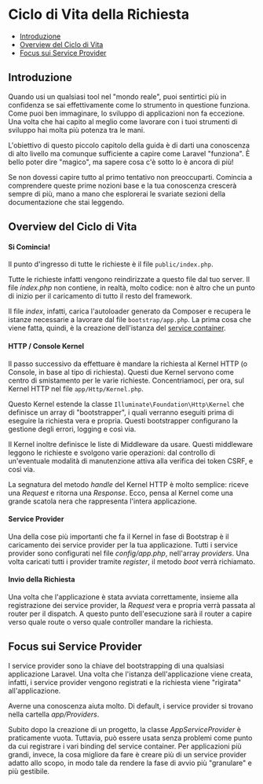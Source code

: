 # Ciclo di Vita della Richiesta

- [Introduzione](#introduzione)
- [Overview del Ciclo di Vita](#overview-ciclo-vita)
- [Focus sui Service Provider](#focus-service-provider)

<a name="introduzione"></a>
## Introduzione

Quando usi un qualsiasi tool nel "mondo reale", puoi sentirtici più in confidenza se sai effettivamente come lo strumento in questione funziona. Come puoi ben immaginare, lo sviluppo di applicazioni non fa eccezione. Una volta che hai capito al meglio come lavorare con i tuoi strumenti di sviluppo hai molta più potenza tra le mani.

L'obiettivo di questo piccolo capitolo della guida è di darti una conoscenza di alto livello ma comunque sufficiente a capire come Laravel "funziona". È bello poter dire "magico", ma sapere cosa c'è sotto lo è ancora di più!

Se non dovessi capire tutto al primo tentativo non preoccuparti. Comincia a comprendere queste prime nozioni base e la tua conoscenza crescerà sempre di più, mano a mano che esplorerai le svariate sezioni della documentazione che stai leggendo.

<a name="overview-ciclo-vita"></a>
## Overview del Ciclo di Vita

#### Si Comincia!

Il punto d'ingresso di tutte le richieste è il file `public/index.php`. 

Tutte le richieste infatti vengono reindirizzate a questo file dal tuo server. Il file _index.php_ non contiene, in realtà, molto codice: non è altro che un punto di inizio per il caricamento di tutto il resto del framework.

Il file _index_, infatti, carica l'autoloader generato da Composer e recupera le istanze necessarie a lavorare dal file `bootstrap/app.php`. La prima cosa che viene fatta, quindi, è la creazione dell'istanza del [service container](/docs/master/container).

#### HTTP / Console Kernel

Il passo successivo da effettuare è mandare la richiesta al Kernel HTTP (o Console, in base al tipo di richiesta). Questi due Kernel servono come centro di smistamento per le varie richieste. Concentriamoci, per ora, sul Kernel HTTP nel file `app/Http/Kernel.php`.

Questo Kernel estende la classe `Illuminate\Foundation\Http\Kernel` che definisce un array di "bootstrapper", i quali verranno eseguiti prima di eseguire la richiesta vera e propria. Questi bootstrapper configurano la gestione degli errori, logging e così via.

Il Kernel inoltre definisce le liste di Middleware da usare. Questi middleware leggono le richieste e svolgono varie operazioni: dal controllo di un'eventuale modalità di manutenzione attiva alla verifica dei token CSRF, e così via.

La segnatura del metodo _handle_ del Kernel HTTP è molto semplice: riceve una _Request_ e ritorna una _Response_. Ecco, pensa al Kernel come una grande scatola nera che rappresenta l'intera applicazione.

#### Service Provider

Una della cose più importanti che fa il Kernel in fase di Bootstrap è il caricamento dei service provider per la tua applicazione. Tutti i service provider sono configurati nel file _config/app.php_, nell'array _providers_. Una volta caricati tutti i provider tramite _register_, il metodo _boot_ verrà richiamato.

#### Invio della Richiesta

Una volta che l'applicazione è stata avviata correttamente, insieme alla registrazione dei service provider, la _Request_ vera e propria verrà passata al router per il dispatch. A questo punto dell'esecuzione sarà il router a capire verso quale route o verso quale controller mandare la richiesta.

<a name="focus-service-provider"></a>
## Focus sui Service Provider

I service provider sono la chiave del bootstrapping di una qualsiasi applicazione Laravel. Una volta che l'istanza dell'applicazione viene creata, infatti, i service provider vengono registrati e la richiesta viene "rigirata" all'applicazione.

Averne una conoscenza aiuta molto. Di default, i service provider si trovano nella cartella _app/Providers_.

Subito dopo la creazione di un progetto, la classe _AppServiceProvider_ è praticamente vuota. Tuttavia, può essere usata senza problemi come punto da cui registrare i vari binding del service container. Per applicazioni più grandi, invece, la cosa migliore da fare è creare più di un service provider adatto allo scopo, in modo tale da rendere la fase di avvio più "granulare" e più gestibile.
